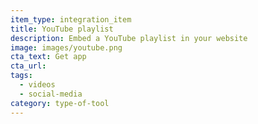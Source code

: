 ```yaml
---
item_type: integration_item
title: YouTube playlist
description: Embed a YouTube playlist in your website
image: images/youtube.png
cta_text: Get app
cta_url:
tags:
  - videos
  - social-media
category: type-of-tool
---
```

